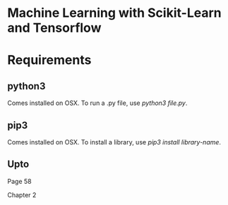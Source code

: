 # Machine Learning with Scikit-Learn and Tensorflow

# Requirements
## python3
Comes installed on OSX. To run a .py file, use *python3 file.py*.

## pip3
Comes installed on OSX. To install a library, use *pip3 install library-name*.

## Upto

Page 58

Chapter 2
